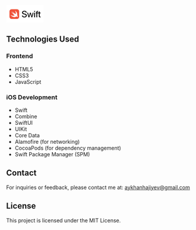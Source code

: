 ![Swift Logo](/downloads/swift_logo.png)

## Technologies Used

### Frontend
- HTML5
- CSS3
- JavaScript

### iOS Development
- Swift
- Combine
- SwiftUI
- UIKit
- Core Data
- Alamofire (for networking)
- CocoaPods (for dependency management)
- Swift Package Manager (SPM)

## Contact

For inquiries or feedback, please contact me at: aykhanhajiyev@gmail.com

## License

This project is licensed under the MIT License.
